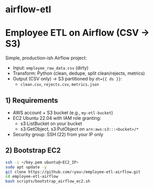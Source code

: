 # airflow-etl
# Employee ETL on Airflow (CSV → S3)

Simple, production-ish Airflow project:
- Input: `employee_raw_data.csv` (dirty)
- Transform: Python (clean, dedupe, split clean/rejects, metrics)
- Output (CSV only) → S3 partitioned by `dt={{ ds }}`:
  - `clean.csv`, `rejects.csv`, `metrics.json`

## 1) Requirements
- AWS account + S3 bucket (e.g., `my-etl-bucket`)
- EC2 Ubuntu 22.04 with IAM role granting:
  - s3:ListBucket on your bucket
  - s3:GetObject, s3:PutObject on `arn:aws:s3:::<bucket>/*`
- Security group: SSH (22) from your IP only

## 2) Bootstrap EC2
```bash
ssh -i ~/key.pem ubuntu@<EC2_IP>
sudo apt update -y
git clone https://github.com/<you>/employee-etl-airflow.git
cd employee-etl-airflow
bash scripts/bootstrap_airflow_ec2.sh
